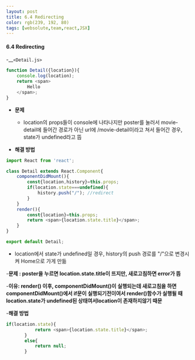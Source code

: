 ```yaml
---
layout: post
title: 6.4 Redirecting
color: rgb(239, 192, 80)
tags: [websolute,team,react,JSX]
---
```


#### 6.4 Redirecting


-__`<Detail.js>`
```javascript
function Detail({location}){
    console.log(location);
    return <span>
        Hello
    </span>;
}
```
- __문제__
    - location의 props들이 console에 나타나지만 poster를 눌러서 movie-detail에 들어간 경로가 아닌 url에 /movie-detail이라고 쳐서 들어간 경우, state가 undefined라고 뜸

- __해결 방법__
```javascript
import React from 'react';

class Detail extends React.Component{
    componentDidMount(){
        const{location,history}=this.props;
        if(location.state===undefined){
            history.push("/"); //redirect
        }
    }
    render(){
        const{location}=this.props;
        return <span>{location.state.title}</span>;
    }
}

export default Detail;

```
- location에서 state가 undefined일 경우, history의 push 경로를 "/"으로 변경시켜 Home으로 가게 만듦

-__문제 :  poster을 누르면 location.state.title이 뜨지만, 새로고침하면 error가 뜸__


-__이유: render() 이후, componentDidMount()이 실행되는데 새로고침을 하면  componentDidMount()에서 if문이 실행되기전이여서 render()함수가 실행될 때 location.state가  undefined된 상태여서location이 존재하지않기 때문__


-__해결 방법__ 
 ```javascript
 if(location.state){
            return <span>{location.state.title}</span>;
        }
        else{
            return null;
        }
```